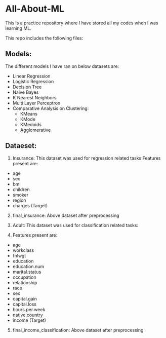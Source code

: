 # All-About-ML
This is a practice repository where I have stored all my codes when I was learning ML.

This repo includes the following files:

## Models:

The different models I have ran on below datasets are:

- Linear Regression
- Logistic Regression
- Decision Tree
- Naive Bayes
- K Nearest Neighbors
- Multi Layer Perceptron
- Comparative Analysis on Clustering:
    - KMeans
    - KMode
    - KMedoids
    - Agglomerative 

## Dataeset:
1. Insurance: This dataset was used for regression related tasks
Features present are:
- age
- sex
- bmi
- children
- smoker
- region
- charges (Target)

2. final_insurance: Above dataset after preprocessing

3. Adult: This dataset was used for classification related tasks:

4. Features present are:
- age
- workclass
- fnlwgt
- education
- education.num
- marital.status
- occupation
- relationship
- race
- sex
- capital.gain
- capital.loss
- hours.per.week
- native.country
- income (Target)

5. final_income_classification: Above dataset after preprocessing
